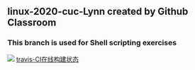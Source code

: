 ##  linux-2020-cuc-Lynn created by Github Classroom

### This branch is used for Shell scripting exercises

![](https://api.travis-ci.com/cuc-Lynn/linux-2020-cuc-Lynn.svg?branch=chap0x04)
[travis-CI在线构建状态](https://travis-ci.com/github/cuc-Lynn/linux-2020-cuc-Lynn)
